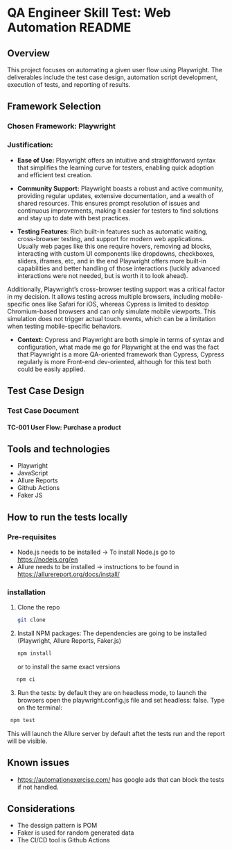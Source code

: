 # QA Engineer Skill Test: Web Automation README

## Overview
This project focuses on automating a given user flow using Playwright. The deliverables include the test case design, automation script development, execution of tests, and reporting of results. 

## Framework Selection

### Chosen Framework: Playwright

### Justification:
- **Ease of Use:** Playwright offers an intuitive and straightforward syntax that simplifies the learning curve for testers, enabling quick adoption and efficient test creation.
  
- **Community Support:** Playwright boasts a robust and active community, providing regular updates, extensive documentation, and a wealth of shared resources. This ensures prompt resolution of issues and continuous improvements, making it easier for testers to find solutions and stay up to date with best practices.

- **Testing Features**: Rich built-in features such as automatic waiting, cross-browser testing, and support for modern web applications. Usually web pages like this one require hovers, removing ad blocks, interacting with custom UI components like dropdowns, checkboxes, sliders, iframes, etc, and in the end Playwright offers more built-in capabilities and better handling of those interactions (luckily advanced interactions were not needed, but is worth it to look ahead).

Additionally, Playwright’s cross-browser testing support was a critical factor in my decision. It allows testing across multiple browsers, including mobile-specific ones like Safari for iOS, whereas Cypress is limited to desktop Chromium-based browsers and can only simulate mobile viewports. This simulation does not trigger actual touch events, which can be a limitation when testing mobile-specific behaviors.

- **Context:** Cypress and Playwright are both simple in terms of syntax and configuration, what made me go for Playwright at the end was the fact that Playwright is a more QA-oriented framework than Cypress, Cypress regularly is more Front-end dev-oriented, although for this test both could be easily applied.

## Test Case Design

### Test Case Document 
#### **TC-001 User Flow: Purchase a product** 



## Tools and technologies
- Playwright
- JavaScript
- Allure Reports
- Github Actions
- Faker JS

## How to run the tests locally

### Pre-requisites

* Node.js needs to be installed -> To install Node.js go to https://nodejs.org/en
* Allure needs to be installed -> instructions to be found in https://allurereport.org/docs/install/

### installation

1. Clone the repo
   ```sh
   git clone 
   ```
2. Install NPM packages: The dependencies are going to be installed (Playwright, Allure Reports, Faker.js)
   ```sh
   npm install
   ```
   or to install the same exact versions
```sh
   npm ci
   ```
3. Run the tests: by default they are on headless mode, to launch the browsers open the playwright.config.js file and set headless: false.
Type on the terminal:
 ```sh
  npm test
   ```
This will launch the Allure server by default aftet the tests run and the report will be visible.

## Known issues

* https://automationexercise.com/ has google ads that can block the tests if not handled.

## Considerations
* The dessign pattern is POM
* Faker is used for random generated data
* The CI/CD tool is Github Actions

